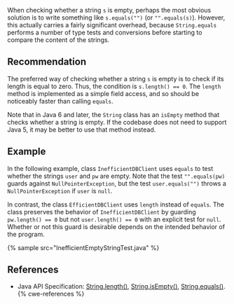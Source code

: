 When checking whether a string `s` is empty, perhaps the most obvious solution is to write something like `s.equals("")` (or `"".equals(s)`). However, this actually carries a fairly significant overhead, because `String.equals` performs a number of type tests and conversions before starting to compare the content of the strings.


## Recommendation
The preferred way of checking whether a string `s` is empty is to check if its length is equal to zero. Thus, the condition is `s.length() == 0`. The `length` method is implemented as a simple field access, and so should be noticeably faster than calling `equals`.

Note that in Java 6 and later, the `String` class has an `isEmpty` method that checks whether a string is empty. If the codebase does not need to support Java 5, it may be better to use that method instead.


## Example
In the following example, class `InefficientDBClient` uses `equals` to test whether the strings `user` and `pw` are empty. Note that the test `"".equals(pw)` guards against `NullPointerException`, but the test `user.equals("")` throws a `NullPointerException` if `user` is `null`.

In contrast, the class `EfficientDBClient` uses `length` instead of `equals`. The class preserves the behavior of `InefficientDBClient` by guarding `pw.length() == 0` but not `user.length() == 0` with an explicit test for `null`. Whether or not this guard is desirable depends on the intended behavior of the program.

{% sample src="InefficientEmptyStringTest.java" %}

## References
* Java API Specification: [String.length()](https://docs.oracle.com/en/java/javase/11/docs/api/java.base/java/lang/String.html#length()), [String.isEmpty()](https://docs.oracle.com/en/java/javase/11/docs/api/java.base/java/lang/String.html#isEmpty()), [String.equals()](https://docs.oracle.com/en/java/javase/11/docs/api/java.base/java/lang/String.html#equals(java.lang.Object)).
{% cwe-references %}
